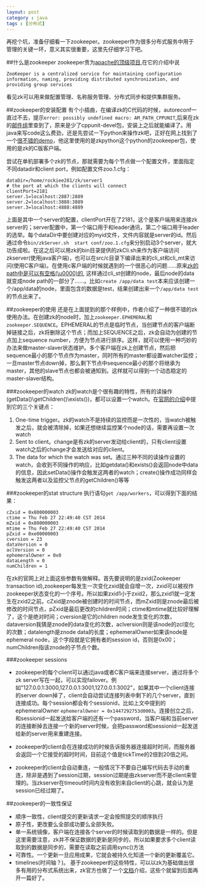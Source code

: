 ```yaml
---
layout: post
category : java
tags : [分布式]
---
```

再挖个坑，准备仔细看一下zookeeper。zookeeper作为很多分布式服务中用于管理的关键一环，意义其实很重要，这里先仔细学习下吧。


##什么是zookeeper
zookeeper贵为[apache的顶级项目](http://zookeeper.apache.org/),在它的介绍中说
```
ZooKeeper is a centralized service for maintaining configuration information, naming, providing distributed synchronization, and providing group services
```
看见zk可以用来做配置管理、名称服务管理、分布式同步和提供集群服务。


##zookeeper的安装配置
有个小插曲，在编译zk的C代码的时候，autoreconf一直过不去，提示` error: possibly undefined macro: AM_PATH_CPPUNIT `,后来在zk的[邮件组](http://zookeeper-user.578899.n2.nabble.com/AM-PATH-CPPUNIT-not-found-in-library-when-doing-autoreconf-and-or-configure-td3628553.html)里查到了，原来是少了cppunit-devel包，安装上之后就能编译了。用java来写code这么费劲，还是先尝试一下python来操作zk吧，正好在网上找到了一个[很不错的demo](http://www.zlovezl.cn/articles/40/)，他这里使用的是zkpython这个python的zookeeper包，使用的是zk的C版客户端。

尝试在单机部署多个zk的节点，那就需要为每个节点做一个配置文件，里面指定不同datadir和client port，例如配置文件zoo.1.cfg：
```
dataDir=/home/rockiee281/zk/server1
# the port at which the clients will connect
clientPort=2181
server.1=localhost:2887:2889
server.2=localhost:3888:3889
server.3=localhost:4888:4889
```
上面是其中一个server的配置，clientPort开在了2181，这个是客户端用来连接zk server的；server配置中，第一个端口用于和leader通讯，第二个端口用于leader的选举。每个dataDir中要创建对应的myid文件，文件内容就是server的id。然后通过命令`bin/zkServer.sh  start conf/zoo.1.cfg`来分别启动3个server，就大功告成啦。在这之后可以用zk的bin目录提供的zkCli.sh来作为客户端访问zkserver(使用java客户端)，也可以在src/c目录下编译出来的cli_st和cli_mt来访问(使用C客户端)。在使用c客户端的时候就遇到的一个很恶心的问题……原来[zk的path中是可以有空格(\u0000)的](http://zookeeper.apache.org/doc/trunk/zookeeperProgrammers.html#ch_zkDataModel), 这样通过cli_st创建的node，最后node的data就变成node path的一部分了……。比如`create /app/data test`本来应该创建一个/app/data的node，里面包含的数据是test，结果创建出来一个`/app/data test`的节点出来了。

##zookeeper的使用
还是在上面提到的那个样例中，作者介绍了一种很不错的zk使用办法。在创建zk的node时，加上`zookeeper.EPHEMERAL`和`zookeeper.SEQUENCE`。EPHEMERAL的节点是临时节点，当创建节点的客户端断掉链接之后，zk将删除这个节点；而加上SEQUENCE之后，zk会自动为创建的节点加上sequence number，方便为节点进行排序。这样，就可以使用一种巧妙的办法来做master-slaver状态维护。多个客户端在zk上创建节点，然后把sequence最小的那个节点作为master，同时所有的master都设置watcher监控；一旦master节点down掉，那么剩下节点中sequence最小的那个将继承为master，其他的slave节点也都会被通知到。这样就可以得到一个动态稳定的master-slaver结构。

###zookeeper的watch
zk的watch是个很有趣的特性，所有的读操作(getData()\getChildren()\exists())，都可以设置一个watch。在[官网的介绍](http://zookeeper.apache.org/doc/trunk/zookeeperProgrammers.html#ch_zkWatches)中提到它的三个关键点：
1. One-time trigger。zk的watch不是持续的监控而是一次性的，当watch被触发之后，就会被清除掉，如果还想继续监控某个node的话，需要再设置一次watch
2. Sent to client。change是有zk的server发动给client的，只有client设置watch之后的change才会发送给对应的client。
3. The data for which the watch was set。通过三种不同的读操作设置的watch，会收到不同操作的响应，比如getdata()和exists()会返回node中data的信息，因此setData()操作会触发这两者的watch；create()操作成功同样会触发这两者以及监控父节点的getChildren()等等

###zookeeper的stat structure
执行语句`get /app/workers`，可以得到下面的结果：
```
cZxid = 0x800000003
ctime = Thu Feb 27 22:49:40 CST 2014
mZxid = 0x800000003
mtime = Thu Feb 27 22:49:40 CST 2014
pZxid = 0xe00000003
cversion = 23
dataVersion = 0
aclVersion = 0
ephemeralOwner = 0x0
dataLength = 0
numChildren = 1
```
在zk的官网上对上面这些参数有做解释。首先要说明的是zxid(Zookeeper transaction id),zookeeper每发生一次变化zxid就会自增一次，zxid可以被视作zookeeper状态变化的一个序号。所以如果zxid1小于zxid2，那么zxid1就一定发生在zxid2之前。cZxid是znode被创建时的时间节点，而mZxid则是znode最后被修改的时间节点，pZxid是最后更改的children时间；ctime和mtime就比较好理解了，这个是绝对时间；cversion是它的children node发生变化的次数，dataversion我猜是znode的data变化的次数，aclversion则是该node的zcl变化的次数；datalength是znode data的长度；ephemeralOwner如果该node是ephemeral node，这个字段就是它拥有者的session id，否则是0x00；numChildren指该znode的子节点个数。

###zookeeper sessions
+ zookeeper的每个client可以通过java或者C客户端来连接server，通过将多个zk server写在一起，可以实现failover。例如"127.0.0.1:3000,127.0.0.1:3001,127.0.0.1:3002"，如果其中一个client连接的server down掉了，client会自动尝试连接列表中剩下的几个server，直到连接成功。每个session都会有个sessionid，比如上文中提到的ephemeralOwner `ephemeralOwner = 0x1447292753d0003`。连接创立之后，和sessionid一起发送给客户端的还有一个password，当客户端和当前server的连接断掉去连接一个新的server时候，会把password和sessionid一起发送给新的server用来重建连接。

+ zookeeper的client会在连接成功的时候告诉服务器连接超时时间，而服务器会返回一个它接受的超时时间，目前这个值是tickTime的2倍到20倍之间。

+ zookeeper的client会自动重连，一般情况下不要自己编写代码去手动的重连，除非是遇到了session过期，session过期是由zkserver而不是client来管理的。当zkserver在timeout时间内没有收到来自client的心跳，就会认为是session已经过期了。

##zookeeper的一致性保证
+ 顺序一致性，client提交的更新请求一定会按照提交的顺序执行
+ 原子性，更改要么全部成功要么全部失败。
+ 单一系统镜像，客户端在连接各个server的时候读取到的数据是一样的。但是这里需要注意，zk并不保证数据的更新是同步的，所以如果要求多个client读取到的数据是同步的，需要在读取之前调用sync()方法
+ 可靠性。一个更新一旦应用成果，它就会被持久化知道一个新的更新覆盖它。
+ timelines(时间轴？)。
基于zookeeper的这些特性，可以以zk为基础做出很多有用的分布式系统出来，zk官方也做了一个[文档](http://zookeeper.apache.org/doc/trunk/recipes.html)介绍，这些个就留到后面再开一篇好了。
